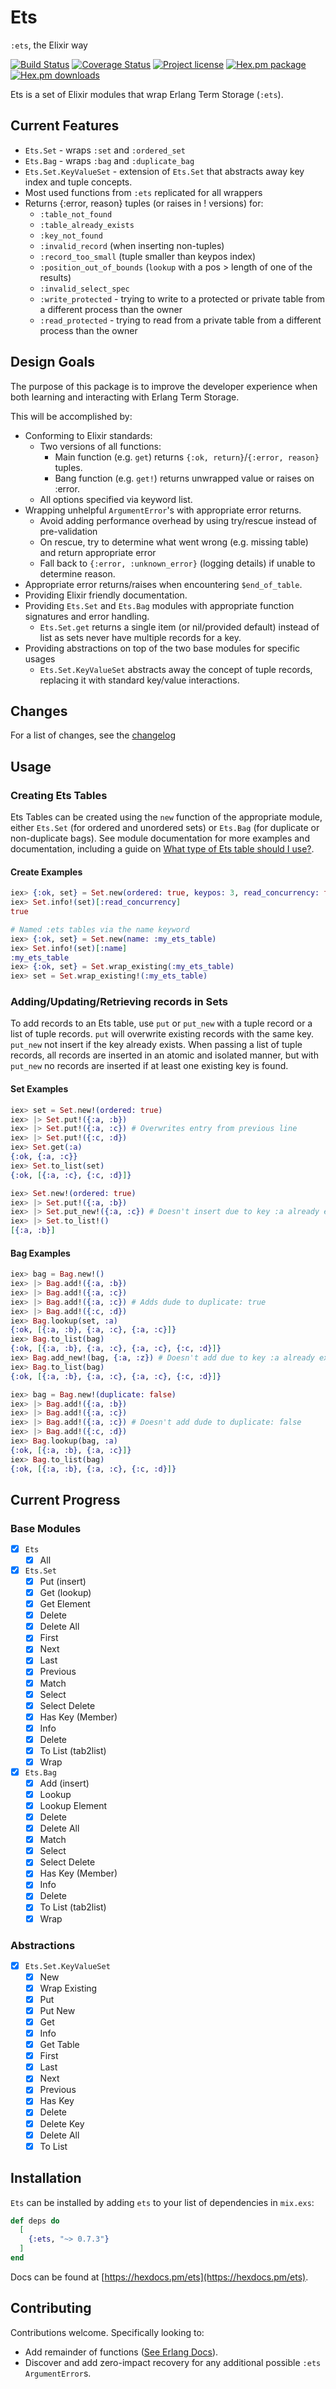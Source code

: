 # Ets

`:ets`, the Elixir way

[![Build Status](https://travis-ci.com/TheFirstAvenger/ets.svg?branch=master)](https://travis-ci.com/TheFirstAvenger/ets)
[![Coverage Status](https://coveralls.io/repos/github/TheFirstAvenger/ets/badge.svg?branch=master)](https://coveralls.io/github/TheFirstAvenger/ets?branch=master)
[![Project license](https://img.shields.io/hexpm/l/ets.svg)](https://unlicense.org/)
[![Hex.pm package](https://img.shields.io/hexpm/v/ets.svg)](https://hex.pm/packages/ets)
[![Hex.pm downloads](https://img.shields.io/hexpm/dt/ets.svg)](https://hex.pm/packages/ets)

Ets is a set of Elixir modules that wrap Erlang Term Storage (`:ets`).

## Current Features

* `Ets.Set` - wraps `:set` and `:ordered_set`
* `Ets.Bag` - wraps `:bag` and `:duplicate_bag`
* `Ets.Set.KeyValueSet` - extension of `Ets.Set` that abstracts away key index and tuple concepts.
* Most used functions from `:ets` replicated for all wrappers
* Returns {:error, reason} tuples (or raises in ! versions) for:
  * `:table_not_found`
  * `:table_already_exists`
  * `:key_not_found`
  * `:invalid_record` (when inserting non-tuples)
  * `:record_too_small` (tuple smaller than keypos index)
  * `:position_out_of_bounds` (`lookup` with a pos > length of one of the results)
  * `:invalid_select_spec`
  * `:write_protected` - trying to write to a protected or private table from a different process than the owner
  * `:read_protected` - trying to read from a private table from a different process than the owner

## Design Goals

The purpose of this package is to improve the developer experience when both learning and interacting with Erlang Term Storage.

This will be accomplished by:

* Conforming to Elixir standards:
  * Two versions of all functions:
    * Main function (e.g. `get`) returns `{:ok, return}`/`{:error, reason}` tuples.
    * Bang function (e.g. `get!`) returns unwrapped value or raises on :error.
  * All options specified via keyword list.
* Wrapping unhelpful `ArgumentError`'s with appropriate error returns.
  * Avoid adding performance overhead by using try/rescue instead of pre-validation
  * On rescue, try to determine what went wrong (e.g. missing table) and return appropriate error
  * Fall back to `{:error, :unknown_error}` (logging details) if unable to determine reason.
* Appropriate error returns/raises when encountering `$end_of_table`.
* Providing Elixir friendly documentation.
* Providing `Ets.Set` and `Ets.Bag` modules with appropriate function signatures and error handling.
  * `Ets.Set.get` returns a single item (or nil/provided default) instead of list as sets never have multiple records for a key.
* Providing abstractions on top of the two base modules for specific usages
  * `Ets.Set.KeyValueSet` abstracts away the concept of tuple records, replacing it with standard key/value interactions.

## Changes

For a list of changes, see the [changelog](CHANGELOG.md)

## Usage

### Creating Ets Tables

Ets Tables can be created using the `new` function of the appropriate module, either `Ets.Set`
(for ordered and unordered sets) or `Ets.Bag` (for duplicate or non-duplicate bags).
See module documentation for more examples and documentation, including a guide on [What type of Ets table should I use?](lib/ets.ex).

#### Create Examples

```elixir
iex> {:ok, set} = Set.new(ordered: true, keypos: 3, read_concurrency: true, compressed: false)
iex> Set.info!(set)[:read_concurrency]
true

# Named :ets tables via the name keyword
iex> {:ok, set} = Set.new(name: :my_ets_table)
iex> Set.info!(set)[:name]
:my_ets_table
iex> {:ok, set} = Set.wrap_existing(:my_ets_table)
iex> set = Set.wrap_existing!(:my_ets_table)
```

### Adding/Updating/Retrieving records in Sets

To add records to an Ets table, use `put` or `put_new` with a tuple record or a list of tuple records.
`put` will overwrite existing records with the same key. `put_new` not insert if the key
already exists. When passing a list of tuple records, all records are inserted in an atomic and
isolated manner, but with `put_new` no records are inserted if at least one existing key is found.

#### Set Examples

```elixir
iex> set = Set.new!(ordered: true)
iex> |> Set.put!({:a, :b})
iex> |> Set.put!({:a, :c}) # Overwrites entry from previous line
iex> |> Set.put!({:c, :d})
iex> Set.get(:a)
{:ok, {:a, :c}}
iex> Set.to_list(set)
{:ok, [{:a, :c}, {:c, :d}]}

iex> Set.new!(ordered: true)
iex> |> Set.put!({:a, :b})
iex> |> Set.put_new!({:a, :c}) # Doesn't insert due to key :a already existing
iex> |> Set.to_list!()
[{:a, :b}]
```

#### Bag Examples

```elixir
iex> bag = Bag.new!()
iex> |> Bag.add!({:a, :b})
iex> |> Bag.add!({:a, :c})
iex> |> Bag.add!({:a, :c}) # Adds dude to duplicate: true
iex> |> Bag.add!({:c, :d})
iex> Bag.lookup(set, :a)
{:ok, [{:a, :b}, {:a, :c}, {:a, :c}]}
iex> Bag.to_list(bag)
{:ok, [{:a, :b}, {:a, :c}, {:a, :c}, {:c, :d}]}
iex> Bag.add_new!(bag, {:a, :z}) # Doesn't add due to key :a already existing
iex> Bag.to_list(bag)
{:ok, [{:a, :b}, {:a, :c}, {:a, :c}, {:c, :d}]}

iex> bag = Bag.new!(duplicate: false)
iex> |> Bag.add!({:a, :b})
iex> |> Bag.add!({:a, :c})
iex> |> Bag.add!({:a, :c}) # Doesn't add dude to duplicate: false
iex> |> Bag.add!({:c, :d})
iex> Bag.lookup(bag, :a)
{:ok, [{:a, :b}, {:a, :c}]}
iex> Bag.to_list(bag)
{:ok, [{:a, :b}, {:a, :c}, {:c, :d}]}
```

## Current Progress

### Base Modules

* [X] `Ets`
  * [X] All
* [X] `Ets.Set`
  * [x] Put (insert)
  * [x] Get (lookup)
  * [x] Get Element
  * [X] Delete
  * [X] Delete All
  * [X] First
  * [X] Next
  * [X] Last
  * [X] Previous
  * [X] Match
  * [X] Select
  * [X] Select Delete
  * [X] Has Key (Member)
  * [X] Info
  * [X] Delete
  * [X] To List (tab2list)
  * [X] Wrap
* [X] `Ets.Bag`
  * [x] Add (insert)
  * [x] Lookup
  * [x] Lookup Element
  * [X] Delete
  * [X] Delete All
  * [X] Match
  * [X] Select
  * [X] Select Delete
  * [X] Has Key (Member)
  * [X] Info
  * [X] Delete
  * [X] To List (tab2list)
  * [X] Wrap

### Abstractions

* [X] `Ets.Set.KeyValueSet`
  * [x] New
  * [x] Wrap Existing
  * [x] Put
  * [x] Put New
  * [x] Get
  * [x] Info
  * [x] Get Table
  * [x] First
  * [x] Last
  * [x] Next
  * [x] Previous
  * [x] Has Key
  * [x] Delete
  * [x] Delete Key
  * [x] Delete All
  * [x] To List

## Installation

`Ets` can be installed by adding `ets` to your list of dependencies in `mix.exs`:

```elixir
def deps do
  [
    {:ets, "~> 0.7.3"}
  ]
end
```

Docs can be found at [https://hexdocs.pm/ets](https://hexdocs.pm/ets).

## Contributing

Contributions welcome. Specifically looking to:

* Add remainder of functions ([See Erlang Docs](http://erlang.org/doc/man/ets.html])).
* Discover and add zero-impact recovery for any additional possible `:ets` `ArgumentError`s.
